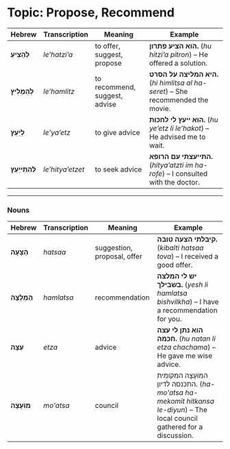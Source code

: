 # Topic: Propose, Recommend

| **Hebrew**     | **Transcription**   | **Meaning**                          | **Example** |  
|------------------------|---------------------|--------------------------------------|-------------|  
| **לְהַצִּיעַ**        | *le’hatzi’a*         | to offer, suggest, propose           | **הוא הציע פתרון.** (*hu hitzi’a pitron*) – He offered a solution. |  
| **לְהַמְלִיץ**        | *le’hamlitz*         | to recommend, suggest, advise        | **היא המליצה על הסרט.** (*hi himlitsa al ha-seret*) – She recommended the movie. |  
| **לְיַעֵץ**           | *le’ya’etz*          | to give advice                           | **הוא ייעץ לי לחכות.** (*hu ye’etz li le’hakot*) – He advised me to wait. |  
| **לְהִתְייַעֵץ**      | *le’hitya’etzet*     | to seek advice                           | **התייעצתי עם הרופא.** (*hitya’atzti im ha-rofe*) – I consulted with the doctor. |  


---

### Nouns

| **Hebrew**     | **Transcription**   | **Meaning**                          | **Example** |  
|------------------------|---------------------|--------------------------------------|-------------|  
| **הַצָּעָה**          | *hatsaa*             | suggestion, proposal, offer | **קיבלתי הצעה טובה.** (*kibalti hatsaa tova*) – I received a good offer. |  
| **הַמְלָצָה**         | *hamlatsa*           | recommendation            | **יש לי המלצה בשבילך.** (*yesh li hamlatsa bishvilkha*) – I have a recommendation for you. |  
| **עֵצָה**             | *etza*               | advice                  | **הוא נתן לי עצה חכמה.** (*hu natan li etza chachama*) – He gave me wise advice. |  
| **מוֹעָצָה**	         | *mo'atsa*             | council                 | המוֹעָצָה המקומית התכנסה לדיון. (*ha-mo'atsa ha-mekomit hitkansa le-diyun*) – The local council gathered for a discussion. |
